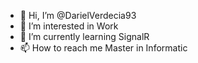 - 👋 Hi, I’m @DarielVerdecia93
- 👀 I’m interested in Work
- 🌱 I’m currently learning SignalR
- 📫 How to reach me Master in Informatic

<!---
DarielVerdecia93/DarielVerdecia93 is a ✨ special ✨ repository because its `README.md` (this file) appears on your GitHub profile.
You can click the Preview link to take a look at your changes.
--->
